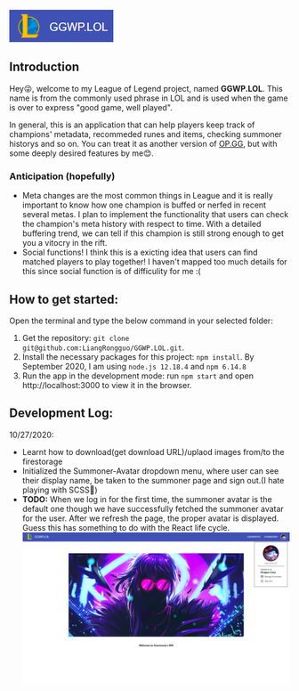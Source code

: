 ![title_logo](https://github.com/LiangRongguo/GGWP.LOL/blob/master/readme_resource/title.png)

## Introduction
Hey😜, welcome to my League of Legend project, named **GGWP.LOL**. This name is from the commonly used phrase in LOL and is used when the game is over to express "good game, well played".

In general, this is an application that can help players keep track of champions' metadata, recommeded runes and items, checking summoner historys and so on. You can treat it as another version of [OP.GG](https://na.op.gg/), but with some deeply desired features by me😊.

### Anticipation (hopefully)
- Meta changes are the most common things in League and it is really important to know how one champion is buffed or nerfed in recent several metas. I plan to implement the functionality that users can check the champion's meta history with respect to time. With a detailed buffering trend, we can tell if this champion is still strong enough to get you a vitocry in the rift.
- Social functions! I think this is a exicting idea that users can find matched players to play together! I haven't mapped too much details for this since social function is of difficulity for me :(

## How to get started:
Open the terminal and type the below command in your selected folder:
1. Get the repository:
`git clone git@github.com:LiangRongguo/GGWP.LOL.git`.
2. Install the necessary packages for this project:
`npm install`.
By September 2020, I am using `node.js 12.18.4` and `npm 6.14.8`
3. Run the app in the development mode: run `npm start` and open http://localhost:3000 to view it in the browser.


## Development Log:
10/27/2020: 
- Learnt how to download(get download URL)/uplaod images from/to the firestorage
- Initialized the Summoner-Avatar dropdown menu, where user can see their display name, be taken to the summoner page and sign out.(I hate playing with SCSS🤣)
- **TODO:** When we log in for the first time, the summoner avatar is the default one though we have successfully fetched the summoner avatar for the user. After we refresh the page, the proper avatar is displayed. Guess this has something to do with the React life cycle.
 ![image1](https://github.com/LiangRongguo/GGWP.LOL/blob/master/readme_resource/20201027_update.png) 
